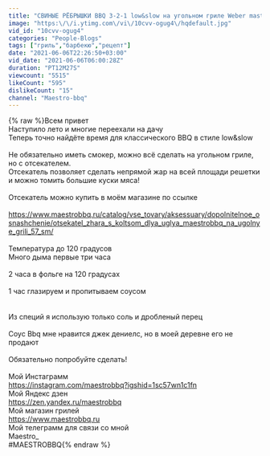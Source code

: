 ```yaml
---
title: "СВИНЫЕ РЁБРЫШКИ BBQ 3-2-1 low&slow на угольном гриле Weber master touch gbs limited edition"
image: "https:\/\/i.ytimg.com\/vi\/10cvv-ogug4\/hqdefault.jpg"
vid_id: "10cvv-ogug4"
categories: "People-Blogs"
tags: ["гриль","барбекю","рецепт"]
date: "2021-06-06T22:26:50+03:00"
vid_date: "2021-06-06T06:00:28Z"
duration: "PT12M27S"
viewcount: "5515"
likeCount: "595"
dislikeCount: "15"
channel: "Maestro-bbq"
---
```

{% raw %}Всем привет<br />Наступило лето и многие переехали на дачу <br />Теперь точно найдёте время для классического BBQ в стиле low&amp;slow<br /><br />Не обязательно иметь смокер, можно всё сделать на угольном гриле, но с отсекателем.<br />Отсекатель позволяет сделать непрямой жар на всей площади решетки и можно томить большие куски мяса!<br /><br />Отсекатель можно купить в моём магазине по ссылке<br /><br /><a rel="nofollow" target="blank" href="https://www.maestrobbq.ru/catalog/vse_tovary/aksessuary/dopolnitelnoe_osnashchenie/otsekatel_zhara_s_koltsom_dlya_uglya_maestrobbq_na_ugolnye_grili_57_sm/">https://www.maestrobbq.ru/catalog/vse_tovary/aksessuary/dopolnitelnoe_osnashchenie/otsekatel_zhara_s_koltsom_dlya_uglya_maestrobbq_na_ugolnye_grili_57_sm/</a><br /><br />Температура до 120 градусов<br />Много дыма первые три часа<br /><br />2 часа в фольге на 120 градусах<br /><br />1 час глазируем и пропитываем соусом<br /><br /><br />Из специй я использую только соль и дробленый перец<br /><br />Соус Bbq мне нравится джек дениелс, но в моей деревне его не продают<br /><br />Обязательно попробуйте сделать!<br /><br />Мой Инстаграмм <br /><a rel="nofollow" target="blank" href="https://instagram.com/maestrobbq?igshid=1sc57wn1c1fn">https://instagram.com/maestrobbq?igshid=1sc57wn1c1fn</a><br />Мой Яндекс дзен<br /><a rel="nofollow" target="blank" href="https://zen.yandex.ru/maestrobbq">https://zen.yandex.ru/maestrobbq</a><br />Мой магазин грилей<br /><a rel="nofollow" target="blank" href="https://www.maestrobbq.ru">https://www.maestrobbq.ru</a><br />Мой телеграмм для связи со мной<br />Maestro_<br />#MAESTROBBQ{% endraw %}
